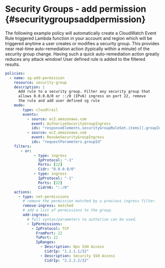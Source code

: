 # Security Groups - add permission {#securitygroupsaddpermission}

The following example policy will automatically create a CloudWatch
Event Rule triggered Lambda function in your account and region which
will be triggered anytime a user creates or modifies a security group.
This provides near real-time auto-remediation action (typically within a
minute) of the security group change. Having such a quick
auto-remediation action greatly reduces any attack window! User defined
rule is added to the filtered results.

``` yaml
policies:
  - name: sg-add-permission
    resource: security-group
    description: |
      Add rule to a security group. Filter any security group that
      allows 0.0.0.0/0 or ::/0 (IPv6) ingress on port 22, remove
      the rule and add user defined sg rule
    mode:
        type: cloudtrail
        events:
          - source: ec2.amazonaws.com
            event: AuthorizeSecurityGroupIngress
            ids: "responseElements.securityGroupRuleSet.items[].groupId"
          - source: ec2.amazonaws.com
            event: RevokeSecurityGroupIngress
            ids: "requestParameters.groupId"
    filters:
       - or:
             - type: ingress
               IpProtocol: "-1"
               Ports: [22]
               Cidr: "0.0.0.0/0"
             - type: ingress
               IpProtocol: "-1"
               Ports: [22]
               CidrV6: "::/0"
    actions:
      - type: set-permissions
        # remove the permission matched by a previous ingress filter.
        remove-ingress: matched
        # add a list of permissions to the group.
        add-ingress:
          # full syntax/parameters to authorize can be used.
          - IpPermissions:
            - IpProtocol: TCP
              FromPort: 22
              ToPort: 22
              IpRanges:
                - Description: Ops SSH Access
                  CidrIp: "1.1.1.1/32"
                - Description: Security SSH Access
                  CidrIp: "2.2.2.2/32"
```
